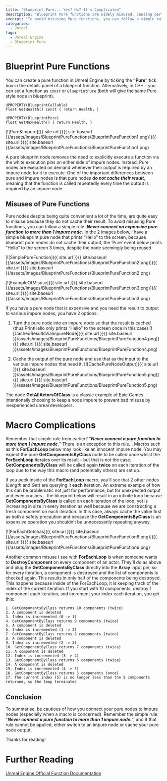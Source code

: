 ```yaml
---
title: "Blueprint Pure... Yes? No? It's Complicated"
description: "Blueprint Pure functions are widely misused, causing performance loss, unexpected output, and bugs. Learn how to use blueprint pure efficiently."
excerpt: "To avoid misusing Pure functions, you can follow a simple rule: Never connect an..."
categories:
  - Unreal
tags:
  - Unreal Engine
  - Blueprint Pure
---
```


# Blueprint Pure Functions

You can create a pure function in Unreal Engine by ticking the **“Pure”** tick box in the details panel of a blueprint function. Alternatively, in C++ - you can set a function as `const` or `BlueprintPure` (both will give the same Pure style node in blueprint).

    UPROPERTY(BlueprintCallable)
    float GetHealth() const { return Health; }

    UPROPERTY(BlueprintPure)
    float GetMaxHealth() { return Health; }

[![Pure&Impure]({{ site.url }}{{ site.baseurl }}/assets/images/BlueprintPureFunctions/BlueprintPureFunction1.png)]({{ site.url }}{{ site.baseurl }}/assets/images/BlueprintPureFunctions/BlueprintPureFunction1.png)

A pure blueprint node removes the need to explicitly execute a function via the white execution pins on either side of impure nodes. Instead, Pure nodes are executed on demand whenever their output is required by an impure node for it to execute. One of the important differences between pure and impure nodes is that pure nodes ***do not cache their result***, meaning that the function is called repeatedly every time the output is required by an impure node.

## Misuses of Pure Functions

Pure nodes despite being quite convenient a lot of the time, are quite easy to misuse because they do not cache their result. To avoid misusing Pure functions, you can follow a simple rule: ***Never connect an expensive pure function to more than 1 impure node.*** In the 2 images below, I have a simple blueprint pure node that prints “Hello” to the screen, because blueprint pure nodes do not cache their output, the ‘Pure’ event below prints “Hello” to the screen 3 times, despite the node seemingly being reused.

[![SimplePureFunction]({{ site.url }}{{ site.baseurl }}/assets/images/BlueprintPureFunctions/BlueprintPureFunction2.png)]({{ site.url }}{{ site.baseurl }}/assets/images/BlueprintPureFunctions/BlueprintPureFunction2.png)

[![ExampleOfMisuse]({{ site.url }}{{ site.baseurl }}/assets/images/BlueprintPureFunctions/BlueprintPureFunction3.png)]({{ site.url }}{{ site.baseurl }}/assets/images/BlueprintPureFunctions/BlueprintPureFunction3.png)

If you have a pure node that is expensive and you need the result to output to various impure nodes, you have 2 options:

1. Turn the pure node into an impure node so that the result is cached (thus PrintHello only prints “Hello” to the screen once in this case)
[![CachedResultsViaImpureNode]({{ site.url }}{{ site.baseurl }}/assets/images/BlueprintPureFunctions/BlueprintPureFunction4.png)]({{ site.url }}{{ site.baseurl }}/assets/images/BlueprintPureFunctions/BlueprintPureFunction4.png)

2. Cache the output of the pure node and use that as the input to the various impure nodes that need it.
[![CachePureNodeOutput]({{ site.url }}{{ site.baseurl }}/assets/images/BlueprintPureFunctions/BlueprintPureFunction5.png)]({{ site.url }}{{ site.baseurl }}/assets/images/BlueprintPureFunctions/BlueprintPureFunction5.png)

The node **GetAllActorsOfClass** is a classic example of Epic Games intentionally choosing to keep a node impure to prevent bad misuse by inexperienced unreal developers.


# Macro Complications

Remember that simple rule from earlier? "***Never connect a pure function to more than 1 impure node.***" There is an exception to this rule... Macros such as this **ForEachLoop** below may look like an innocent impure node. You may expect the pure **GetComponentsByClass** node to be called once whilst the **ForEachLoop** iterates over its result - but that is not the case. **GetComponentsByClass** will be called again **twice** on each iteration of the loop due to the way this macro (and potentially others) are set up. 

If you peek inside of the **ForEachLoop** macro, you'll see that 2 other nodes (*Length* and *Get*) are querying it **each** iteration. An extreme example of how this can be problematic not just for performance, but for unexpected output and even crashes... the blueprint below will result in an infinite loop because **GetComponentsByClass** is called on each iteration of the loop, yet is increasing in size in every iteration as well because we are constructing a fresh component on each iteration. In this case, always cache the value first as both a safety precaution and because the **GetComponentsByClass** is an expensive operation you shouldn’t be unnecessarily repeating anyway.

[![ForEachGotchas]({{ site.url }}{{ site.baseurl }}/assets/images/BlueprintPureFunctions/BlueprintPureFunction6.png)]({{ site.url }}{{ site.baseurl }}/assets/images/BlueprintPureFunctions/BlueprintPureFunction6.png)

Another common misuse I see with **ForEachLoop** is when someone wants to **DestroyComponent** on every component of an actor. They'll do as above and plug the **GetComponentsByClass** directly into the **Array** input pin, so for every iteration, a component is destroyed and the list of components is checked again. This results in only half of the components being destroyed. This happens because inside of the ForEachLoop, it is keeping track of the index of the current iteration. If you start with 10 components, destroy 1 component each iteration, and increment your index each iteration, you get this:

    1. GetComponentsByClass returns 10 components (twice)
    2. A component is deleted
    3. Index is incremented (0 -> 1)
    4. GetComponentByClass returns 9 components (twice)
    5. A component is deleted
    6. Index is incremented (1 -> 2)
    7. GetComponentByClass returns 8 components (twice)
    8. A component is deleted
    9. Index is incremented (2 -> 3)
    10. GetComponentByClass returns 7 components (twice)
    11. A component is deleted
    12. Index is incremented (3 -> 4)
    13. GetComponentByClass returns 6 components (twice)
    14. A component is deleted
    15. Index is incremented (4 -> 5)
    16. GetComponentByClass returns 5 components (once)
    17. The current index (5) is no longer less than the 5 components returned, so the loop terminates

## Conclusion

To summarise, be cautious of how you connect your pure nodes to impure nodes (especially when a macro is concerned). Remember the simple rule: "***Never connect a pure function to more than 1 impure node.***", and if that rule cannot be applied, either switch to an impure node or cache your pure node output.

Thanks for reading!

# Further Reading
[Unreal Engine Official Function Documentation](https://docs.unrealengine.com/4.27/en-US/ProgrammingAndScripting/Blueprints/UserGuide/Functions/#purevs.impure)

